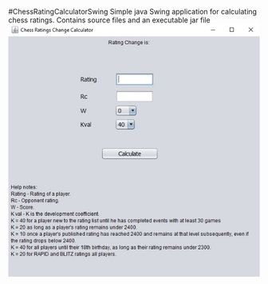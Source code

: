 #ChessRatingCalculatorSwing
Simple java Swing application for calculating chess ratings. Contains source files and an executable jar file
![Rating Calculator](https://github.com/vladimirgligic/ChessRatingCalculatorSwing/blob/Pictures/ChessCalc.jpg?raw=true)


